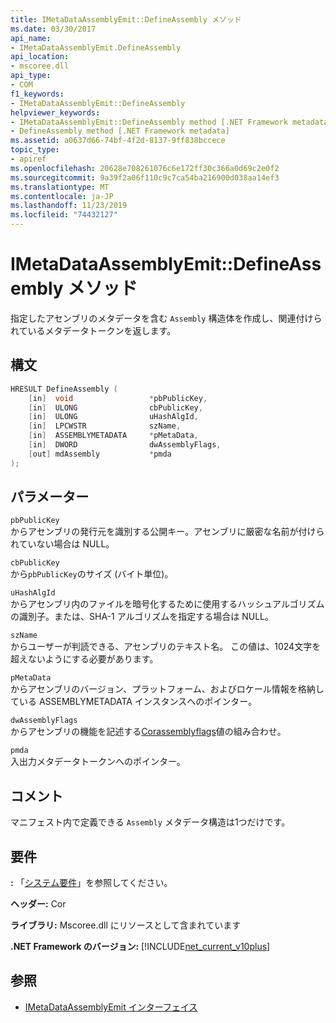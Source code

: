 ```yaml
---
title: IMetaDataAssemblyEmit::DefineAssembly メソッド
ms.date: 03/30/2017
api_name:
- IMetaDataAssemblyEmit.DefineAssembly
api_location:
- mscoree.dll
api_type:
- COM
f1_keywords:
- IMetaDataAssemblyEmit::DefineAssembly
helpviewer_keywords:
- IMetaDataAssemblyEmit::DefineAssembly method [.NET Framework metadata]
- DefineAssembly method [.NET Framework metadata]
ms.assetid: a0637d66-74bf-4f2d-8137-9ff838bccece
topic_type:
- apiref
ms.openlocfilehash: 20628e708261076c6e172ff30c366a0d69c2e0f2
ms.sourcegitcommit: 9a39f2a06f110c9c7ca54ba216900d038aa14ef3
ms.translationtype: MT
ms.contentlocale: ja-JP
ms.lasthandoff: 11/23/2019
ms.locfileid: "74432127"
---
```

# <a name="imetadataassemblyemitdefineassembly-method"></a>IMetaDataAssemblyEmit::DefineAssembly メソッド
指定したアセンブリのメタデータを含む `Assembly` 構造体を作成し、関連付けられているメタデータトークンを返します。  
  
## <a name="syntax"></a>構文  
  
```cpp  
HRESULT DefineAssembly (  
    [in]  void                 *pbPublicKey,  
    [in]  ULONG                cbPublicKey,  
    [in]  ULONG                uHashAlgId,  
    [in]  LPCWSTR              szName,   
    [in]  ASSEMBLYMETADATA     *pMetaData,  
    [in]  DWORD                dwAssemblyFlags,  
    [out] mdAssembly           *pmda  
);  
```  
  
## <a name="parameters"></a>パラメーター  
 `pbPublicKey`  
 からアセンブリの発行元を識別する公開キー。アセンブリに厳密な名前が付けられていない場合は NULL。  
  
 `cbPublicKey`  
 から`pbPublicKey`のサイズ (バイト単位)。  
  
 `uHashAlgId`  
 からアセンブリ内のファイルを暗号化するために使用するハッシュアルゴリズムの識別子。または、SHA-1 アルゴリズムを指定する場合は NULL。  
  
 `szName`  
 からユーザーが判読できる、アセンブリのテキスト名。 この値は、1024文字を超えないようにする必要があります。  
  
 `pMetaData`  
 からアセンブリのバージョン、プラットフォーム、およびロケール情報を格納している ASSEMBLYMETADATA インスタンスへのポインター。  
  
 `dwAssemblyFlags`  
 からアセンブリの機能を記述する[Corassemblyflags](../../../../docs/framework/unmanaged-api/metadata/corassemblyflags-enumeration.md)値の組み合わせ。  
  
 `pmda`  
 入出力メタデータトークンへのポインター。  
  
## <a name="remarks"></a>コメント  
 マニフェスト内で定義できる `Assembly` メタデータ構造は1つだけです。  
  
## <a name="requirements"></a>要件  
 **:** 「[システム要件](../../../../docs/framework/get-started/system-requirements.md)」を参照してください。  
  
 **ヘッダー:** Cor  
  
 **ライブラリ:** Mscoree.dll にリソースとして含まれています  
  
 **.NET Framework のバージョン:** [!INCLUDE[net_current_v10plus](../../../../includes/net-current-v10plus-md.md)]  
  
## <a name="see-also"></a>参照

- [IMetaDataAssemblyEmit インターフェイス](../../../../docs/framework/unmanaged-api/metadata/imetadataassemblyemit-interface.md)
